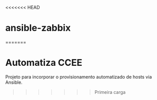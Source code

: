 <<<<<<< HEAD
# ansible-zabbix

=======
# Automatiza CCEE

Projeto para incorporar o provisionamento automatizado de hosts via Ansible.
>>>>>>> Primeira carga

